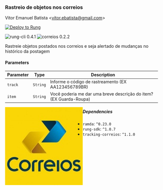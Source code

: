 ### Rastreio de objetos nos correios

Vitor Emanuel Batista &lt;vitor.ebatista@gmail.com&gt;

[![Deploy to Rung](https://i.imgur.com/uijt57R.png)](https://app.rung.com.br/integration/correios/customize)

![rung-cli 0.4.1](https://img.shields.io/badge/rung--cli-0.4.1-blue.svg?style=flat-square)
![correios 0.2.2](https://img.shields.io/badge/correios-0.2.2-green.svg?style=flat-square)

Rastreie objetos postados nos correios e seja alertado de mudanças no histórico da postagem

#### Parameters

|Parameter | Type | Description |
|----------|------|-------------|
| `track` | `String` | Informe o código de rastreamento (EX AA123456789BR) |
| `item` | `String` | Você poderia me dar uma breve descrição do item? (EX Guarda-Roupa) |

<img align="left" width="256" src="./icon.png" />

##### Dependencies

- `ramda`: `^0.23.0`
- `rung-sdk`: `^1.0.7`
- `tracking-correios`: `^1.1.0`
